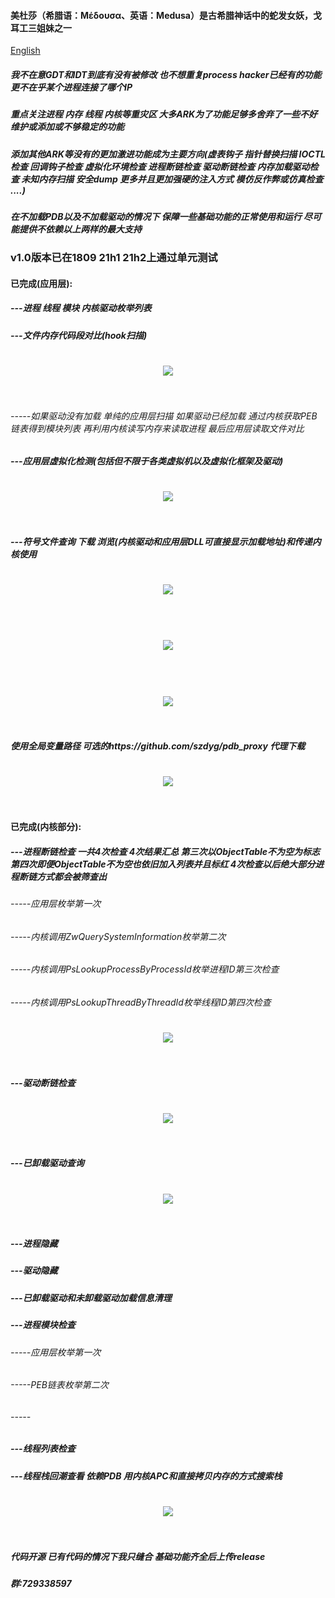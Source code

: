 #### 美杜莎（希腊语：Μέδουσα、英语：Medusa）是古希腊神话中的蛇发女妖，戈耳工三姐妹之一

[English](https://github.com/DragonQuestHero/Medusa/blob/master/Readme-en.md)

##### 我不在意GDT和IDT到底有没有被修改 也不想重复process hacker已经有的功能 更不在乎某个进程连接了哪个IP

##### 重点关注进程 内存 线程 内核等重灾区 大多ARK为了功能足够多舍弃了一些不好维护或添加或不够稳定的功能 

##### 添加其他ARK等没有的更加激进功能成为主要方向(虚表钩子 指针替换扫描 IOCTL检查 回调钩子检查 虚拟化环境检查 进程断链检查 驱动断链检查 内存加载驱动检查 未知内存扫描 安全dump 更多并且更加强硬的注入方式 模仿反作弊或仿真检查 ....)

##### 在不加载PDB以及不加载驱动的情况下 保障一些基础功能的正常使用和运行 尽可能提供不依赖以上两样的最大支持

### v1.0版本已在1809 21h1 21h2上通过单元测试

#### 已完成(应用层):

##### ---进程 线程 模块 内核驱动枚举列表

##### ---文件内存代码段对比(hook扫描)

<h1 align="center">
	<img src="IMG/10.png" >
	<br>
	<br>
</h1>

###### -----如果驱动没有加载 单纯的应用层扫描 如果驱动已经加载 通过内核获取PEB链表得到模块列表 再利用内核读写内存来读取进程 最后应用层读取文件对比

##### ---应用层虚拟化检测(包括但不限于各类虚拟机以及虚拟化框架及驱动)

<h1 align="center">
	<img src="IMG/1.png" >
	<br>
	<br>
</h1>

##### ---符号文件查询 下载 浏览(内核驱动和应用层DLL可直接显示加载地址)和传递内核使用

<h1 align="center">
	<img src="IMG/4.png" >
	<br>
	<br>
</h1>

<h1 align="center">
	<img src="IMG/6.png" >
	<br>
	<br>
</h1>

<h1 align="center">
	<img src="IMG/5.png" >
	<br>
	<br>
</h1>

##### 使用全局变量路径 可选的https://github.com/szdyg/pdb_proxy 代理下载

<h1 align="center">
	<img src="IMG/7.png" >
	<br>
	<br>
</h1>

#### 已完成(内核部分):

##### ---进程断链检查 一共4次检查 4次结果汇总 第三次以ObjectTable不为空为标志 第四次即便ObjectTable不为空也依旧加入列表并且标红 4次检查以后绝大部分进程断链方式都会被筛查出

###### -----应用层枚举第一次

###### -----内核调用ZwQuerySystemInformation枚举第二次

###### -----内核调用PsLookupProcessByProcessId枚举进程ID第三次检查

###### -----内核调用PsLookupThreadByThreadId枚举线程ID第四次检查

<h1 align="center">
	<img src="IMG/2.png" >
	<br>
	<br>
</h1>


##### ---驱动断链检查

<h1 align="center">
	<img src="IMG/3.png" >
	<br>
	<br>
</h1>

##### ---已卸载驱动查询

<h1 align="center">
	<img src="IMG/8.png" >
	<br>
	<br>
</h1>

##### ---进程隐藏

##### ---驱动隐藏

##### ---已卸载驱动和未卸载驱动加载信息清理

##### ---进程模块检查

###### -----应用层枚举第一次

###### -----PEB链表枚举第二次

###### -----

##### ---线程列表检查

##### ---线程栈回潮查看 依赖PDB 用内核APC和直接拷贝内存的方式搜索栈

<h1 align="center">
	<img src="IMG/9.png" >
	<br>
	<br>
</h1>


##### 代码开源 已有代码的情况下我只缝合 基础功能齐全后上传release

##### 群:729338597